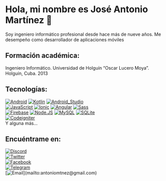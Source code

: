 # Hola, mi nombre es José Antonio Martínez 👋

<!--[![Discord](https://img.shields.io/discord/1017805766079553668?style=social&label=Discord&logo=discord)](https://discordapp.com/users/1017805766079553668/)
[![Twitter Follow](https://img.shields.io/twitter/follow/jantoniomtnez?style=social)](https://twitter.com/jantoniomtnez)
![GitHub Followers](https://img.shields.io/github/followers/antoniomtnez?style=social)
![GitHub Followers](https://img.shields.io/github/stars/antoniomtnez?style=social)-->

Soy ingeniero informático profesional desde hace más de nueve años. Me desempeño como desarrollador de aplicaciones móviles

## Formación académica:
Ingeniero Informático. Universidad de Holguín “Oscar Lucero Moya”. Holguín, Cuba. 2013 
</br>

## Tecnologías:
[![Android](https://img.shields.io/badge/Android-3DDC84?style=for-the-badge&logo=android&logoColor=white&labelColor=101010)]()
[![Kotlin](https://img.shields.io/badge/Kotlin-0095D5?style=for-the-badge&logo=kotlin&logoColor=white&labelColor=101010)]()
[![Android_Studio](https://img.shields.io/badge/Android_Studio-3DDC84?style=for-the-badge&logo=android-studio&logoColor=white&labelColor=101010)]()
</br>
[![JavaScript](https://img.shields.io/badge/JavaScript-F7DF1E?style=for-the-badge&logo=javascript&logoColor=white&labelColor=101010)]()
[![Ionic](https://img.shields.io/badge/Ionic-3880FF?style=for-the-badge&logo=ionic&logoColor=white&labelColor=101010)]()
[![Angular](https://img.shields.io/badge/Angular-DD0031?style=for-the-badge&logo=angular&logoColor=white&labelColor=101010)]()
[![Sass](https://img.shields.io/badge/Sass-CC6699?style=for-the-badge&logo=sass&logoColor=white&labelColor=101010)]()
</br>
[![Firebase](https://img.shields.io/badge/Firebase-FFCA28?style=for-the-badge&logo=firebase&logoColor=white&labelColor=101010)]()
[![Node.JS](https://img.shields.io/badge/Node.JS-339933?style=for-the-badge&logo=node.js&logoColor=white&labelColor=101010)]()
[![MySQL](https://img.shields.io/badge/MySQL-4479A1?style=for-the-badge&logo=mysql&logoColor=white&labelColor=101010)]()
[![SQLite](https://img.shields.io/badge/SQLite-003B57?style=for-the-badge&logo=sqlite&logoColor=white&labelColor=101010)]()
</br>
[![Codeigniter](https://img.shields.io/badge/Codeigniter-EF4223?style=for-the-badge&logo=codeigniter&logoColor=white&labelColor=101010)]()
</br>
Y alguna más...

## Encuéntrame en:

[![Discord](https://img.shields.io/badge/Discord-AntonioMartinez/6282-5865F2?style=for-the-badge&logo=discord&logoColor=white&labelColor=101010)](https://discordapp.com/users/1017805766079553668/)
</br>
[![Twitter](https://img.shields.io/badge/Twitter-@jantoniomtnez-1DA1F2?style=for-the-badge&logo=twitter&logoColor=white&labelColor=101010)](https://twitter.com/jantoniomtnez)
</br>
[![Facebook](https://img.shields.io/badge/Facebook-@jantoniomtnez-1877F2?style=for-the-badge&logo=facebook&logoColor=white&labelColor=101010)](https://facebook.com/jantoniomtnez)
</br>
[![Telegram](https://img.shields.io/badge/Telegram-@AntonioMtnez-26A5E4?style=for-the-badge&logo=telegram&logoColor=white&labelColor=101010)](https://t.me/AntonioMtnez)
</br>
[![Email](https://img.shields.io/badge/antoniomtnez@gmail.com-email_personal_(respuesta_lenta)-D14836?style=for-the-badge&logo=gmail&logoColor=white&labelColor=101010)](mailto:antoniomtnez@gmail.com)


